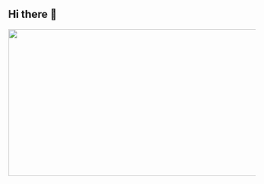 ## Hi there 👋

<a href="https://www.gitanimals.org/en_US?utm_medium=image&utm_source=garam-jang&utm_content=farm">
<img
  src="https://render.gitanimals.org/farms/garam-jang"
  width="600"
  height="300"
/>
</a>
